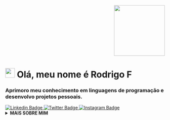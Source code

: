 <div align="right">
  <img src="https://media.giphy.com/media/d31vTpVi1LAcDvdm/giphy.gif" height="160px" width="auto">
</div>

<h1 align="left">
  <img src="https://raw.githubusercontent.com/rodriaum/rodriaum/master/wave.gif" width="30px">
  Olá, meu nome é Rodrigo F
</h1>

<h3 align="left">Aprimoro meu conhecimento em linguagens de programação e desenvolvo projetos pessoais.</h3>

<div align="left">
  <a target="_blank" href="https://linkedin.com/in/rodriaum/">
    <img src="https://img.shields.io/badge/-rodriaum-blue?style=for-the-badge&logo=Linkedin&logoColor=white&link=https://linkedin.com/in/rodriaum/" alt="Linkedin Badge">
  </a>
  
  <a target="_blank" href="https://twitter.com/rodriaum">
    <img src="https://img.shields.io/badge/rodriaum-1ca0f1?style=for-the-badge&logo=twitter&logoColor=white&link=https://twitter.com/rodriaum" alt="Twitter Badge">
  </a>
  
  <a target="_blank" href="https://instagram.com/rodriaum/">
    <img src="https://img.shields.io/badge/-rodriaum-E1306C?style=for-the-badge&logo=Instagram&logoColor=white&link=https://instagram.com/rodriaum/" alt="Instagram Badge">
  </a>
</div>

<details>
  <summary>
    <strong>MAIS SOBRE MIM</strong>
  </summary>

  ![rodriaum's github stats](https://github-readme-stats.vercel.app/api?username=rodriaum&show_icons=true&icon_color=141414&bg_color=ffffff&hide_border=true&line_height=25&text_color=141414&hide_title=true&count_private=true)

  <img src="https://media.giphy.com/media/RhwkGhrlj3NVSOxWSN/giphy.gif" height="30"> <em><b>Sou principalmente ativo na Internet</b>, então se você quiser dizer oi ou apenas passar por aqui, fique à vontade para</em>

  <a target="_blank" href="https://github.com/rodriaum/rodriaum/">
    <img src="https://img.shields.io/badge/dynamic/json?url=https://api.countapi.xyz/hit/visitor-badge/rodriaum&style=for-the-badge&label=visitors&query=value&color=0F0F1A&labelColor=0F0F1A" alt="rodriaum's visitors">
  </a>
</details>
